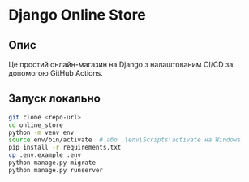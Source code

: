 # Django Online Store

## Опис

Це простий онлайн-магазин на Django з налаштованим CI/CD за допомогою GitHub Actions.

## Запуск локально

```bash
git clone <repo-url>
cd online_store
python -m venv env
source env/bin/activate  # або .\env\Scripts\activate на Windows
pip install -r requirements.txt
cp .env.example .env
python manage.py migrate
python manage.py runserver
